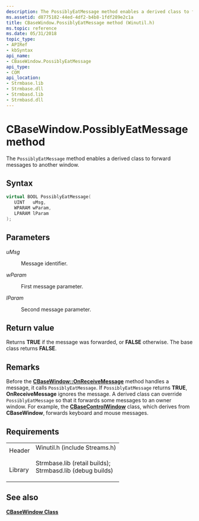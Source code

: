 ```yaml
---
description: The PossiblyEatMessage method enables a derived class to forward messages to another window.
ms.assetid: d8775182-44ed-4df2-b4b8-1fdf289e2c1a
title: CBaseWindow.PossiblyEatMessage method (Winutil.h)
ms.topic: reference
ms.date: 05/31/2018
topic_type: 
- APIRef
- kbSyntax
api_name: 
- CBaseWindow.PossiblyEatMessage
api_type: 
- COM
api_location: 
- Strmbase.lib
- Strmbase.dll
- Strmbasd.lib
- Strmbasd.dll
---
```


# CBaseWindow.PossiblyEatMessage method

The `PossiblyEatMessage` method enables a derived class to forward messages to another window.

## Syntax


```C++
virtual BOOL PossiblyEatMessage(
   UINT   uMsg,
   WPARAM wParam,
   LPARAM lParam
);
```



## Parameters

<dl> <dt>

*uMsg* 
</dt> <dd>

Message identifier.

</dd> <dt>

*wParam* 
</dt> <dd>

First message parameter.

</dd> <dt>

*lParam* 
</dt> <dd>

Second message parameter.

</dd> </dl>

## Return value

Returns **TRUE** if the message was forwarded, or **FALSE** otherwise. The base class returns **FALSE**.

## Remarks

Before the [**CBaseWindow::OnReceiveMessage**](cbasewindow-onreceivemessage.md) method handles a message, it calls `PossiblyEatMessage`. If `PossiblyEatMessage` returns **TRUE**, **OnReceiveMessage** ignores the message. A derived class can override `PossiblyEatMessage` so that it forwards some messages to an owner window. For example, the [**CBaseControlWindow**](cbasecontrolwindow.md) class, which derives from **CBaseWindow**, forwards keyboard and mouse messages.

## Requirements



|                    |                                                                                                                                                                                            |
|--------------------|--------------------------------------------------------------------------------------------------------------------------------------------------------------------------------------------|
| Header<br/>  | <dl> <dt>Winutil.h (include Streams.h)</dt> </dl>                                                                                   |
| Library<br/> | <dl> <dt>Strmbase.lib (retail builds); </dt> <dt>Strmbasd.lib (debug builds)</dt> </dl> |



## See also

<dl> <dt>

[**CBaseWindow Class**](cbasewindow.md)
</dt> </dl>

 

 




